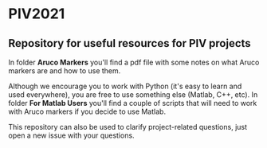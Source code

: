 # PIV2021
## Repository for useful resources for PIV projects 

In folder **Aruco Markers** you'll find a pdf file with some notes on what Aruco markers are and how to use them.

Although we encourage you to work with Python (it's easy to learn and used everywhere), you are free to use something else (Matlab, C++, etc). In folder **For Matlab Users** you'll find a couple of scripts that will need to work with Aruco markers if you decide to use Matlab.

This repository can also be used to clarify project-related questions, just open a new issue with your questions. 
